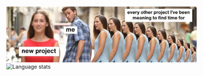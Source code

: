![My Github be like](https://raw.githubusercontent.com/Arekva/arekva/main/project.jpg)
![Language stats](https://github-readme-stats.vercel.app/api/top-langs/?username=arekva&layout=compact&theme=github_dark&locale=fr)

